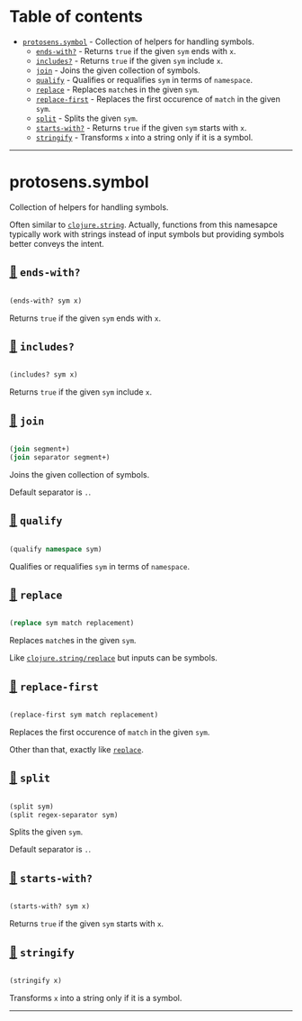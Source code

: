 # Table of contents
-  [`protosens.symbol`](#protosens.symbol)  - Collection of helpers for handling symbols.
    -  [`ends-with?`](#protosens.symbol/ends-with?) - Returns <code>true</code> if the given <code>sym</code> ends with <code>x</code>.
    -  [`includes?`](#protosens.symbol/includes?) - Returns <code>true</code> if the given <code>sym</code> include <code>x</code>.
    -  [`join`](#protosens.symbol/join) - Joins the given collection of symbols.
    -  [`qualify`](#protosens.symbol/qualify) - Qualifies or requalifies <code>sym</code> in terms of <code>namespace</code>.
    -  [`replace`](#protosens.symbol/replace) - Replaces <code>match</code>es in the given <code>sym</code>.
    -  [`replace-first`](#protosens.symbol/replace-first) - Replaces the first occurence of <code>match</code> in the given <code>sym</code>.
    -  [`split`](#protosens.symbol/split) - Splits the given <code>sym</code>.
    -  [`starts-with?`](#protosens.symbol/starts-with?) - Returns <code>true</code> if the given <code>sym</code> starts with <code>x</code>.
    -  [`stringify`](#protosens.symbol/stringify) - Transforms <code>x</code> into a string only if it is a symbol.

-----
# <a name="protosens.symbol">protosens.symbol</a>


Collection of helpers for handling symbols.

   Often similar to [`clojure.string`](https://clojuredocs.org/clojure.string).
   Actually, functions from this namesapce typically work with strings instead of input symbols but
   providing symbols better conveys the intent.




## <a name="protosens.symbol/ends-with?">[:page_facing_up:](https://github.com/protosens/monorepo.cljc/blob/develop/module/symbol/src/main/clj/protosens/symbol.clj#L19-L26) `ends-with?`</a>
``` clojure

(ends-with? sym x)
```


Returns `true` if the given `sym` ends with `x`.

## <a name="protosens.symbol/includes?">[:page_facing_up:](https://github.com/protosens/monorepo.cljc/blob/develop/module/symbol/src/main/clj/protosens/symbol.clj#L30-L37) `includes?`</a>
``` clojure

(includes? sym x)
```


Returns `true` if the given `sym` include `x`.

## <a name="protosens.symbol/join">[:page_facing_up:](https://github.com/protosens/monorepo.cljc/blob/develop/module/symbol/src/main/clj/protosens/symbol.clj#L41-L60) `join`</a>
``` clojure

(join segment+)
(join separator segment+)
```


Joins the given collection of symbols.
  
   Default separator is `.`.

## <a name="protosens.symbol/qualify">[:page_facing_up:](https://github.com/protosens/monorepo.cljc/blob/develop/module/symbol/src/main/clj/protosens/symbol.clj#L64-L71) `qualify`</a>
``` clojure

(qualify namespace sym)
```


Qualifies or requalifies `sym` in terms of `namespace`.

## <a name="protosens.symbol/replace">[:page_facing_up:](https://github.com/protosens/monorepo.cljc/blob/develop/module/symbol/src/main/clj/protosens/symbol.clj#L90-L102) `replace`</a>
``` clojure

(replace sym match replacement)
```


Replaces `match`es in the given `sym`.
  
   Like [`clojure.string/replace`](https://clojuredocs.org/clojure.string/replace)
   but inputs can be symbols.

## <a name="protosens.symbol/replace-first">[:page_facing_up:](https://github.com/protosens/monorepo.cljc/blob/develop/module/symbol/src/main/clj/protosens/symbol.clj#L106-L117) `replace-first`</a>
``` clojure

(replace-first sym match replacement)
```


Replaces the first occurence of `match` in the given `sym`.

   Other than that, exactly like [`replace`](#protosens.symbol/replace).

## <a name="protosens.symbol/split">[:page_facing_up:](https://github.com/protosens/monorepo.cljc/blob/develop/module/symbol/src/main/clj/protosens/symbol.clj#L121-L139) `split`</a>
``` clojure

(split sym)
(split regex-separator sym)
```


Splits the given `sym`.
  
   Default separator is `.`.

## <a name="protosens.symbol/starts-with?">[:page_facing_up:](https://github.com/protosens/monorepo.cljc/blob/develop/module/symbol/src/main/clj/protosens/symbol.clj#L143-L150) `starts-with?`</a>
``` clojure

(starts-with? sym x)
```


Returns `true` if the given `sym` starts with `x`.

## <a name="protosens.symbol/stringify">[:page_facing_up:](https://github.com/protosens/monorepo.cljc/blob/develop/module/symbol/src/main/clj/protosens/symbol.clj#L154-L163) `stringify`</a>
``` clojure

(stringify x)
```


Transforms `x` into a string only if it is a symbol.

-----
